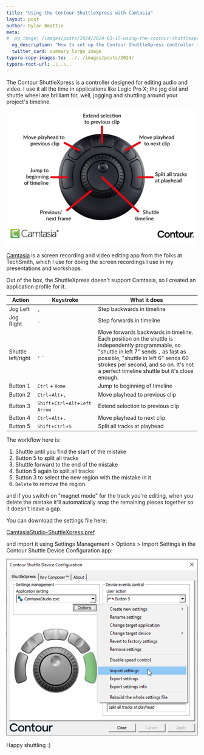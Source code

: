 ```yaml
---
title: "Using the Contour ShuttleXpress with Camtasia"
layout: post
author: Dylan Beattie
meta:
#  og_image: /images/posts/2024/2024-03-17-using-the-contour-shuttlexpress-with-camtasia.jpg
  og_description: "How to set up the Contour ShuttleXpress controller to work with TechSmith's Camtasia video editing application"
  twitter_card: summary_large_image
typora-copy-images-to: ../../images/posts/2024/
typora-root-url: .\..\..
---
```


The Contour ShuttleXpress is a controller designed for editing audio and video. I use it all the time in applications like Logic Pro X; the jog dial and shuttle wheel are brilliant for, well, jogging and shuttling around your project's timeline.

![contour-shuttlexpress-camtasia-settings](/images/posts/2024/contour-shuttlexpress-camtasia-settings.png)

[Camtasia](https://www.techsmith.com/video-editor.html) is a screen recording and video editing app from the folks at TechSmith, which I use for doing the screen recordings I use in my presentations and workshops.

Out of the box, the ShuttleXpress doesn't support Camtasia, so I created an application profile for it.

| Action             | Keystroke                         | What it does                                                 |
| ------------------ | --------------------------------- | ------------------------------------------------------------ |
| Jog Left           | `,`                               | Step backwards in timeline                                   |
| Jog Right          | `.`                               | Step forwards in timeline                                    |
| Shuttle left/right | `,` `.`                           | Move forwards backwards in timeline. Each position on the shuttle is independently programmable, so "shuttle in left 7" sends `,` as fast as possible, "shuttle in left 6" sends 60 strokes per second, and so on. It's not a perfect timeline shuttle but it's close enough. |
| Button 1           | `Ctrl` + `Home`                   | Jump to beginning of timeline                                |
| Button 2           | `Ctrl`+`Alt`+`,`                  | Move playhead to previous clip                               |
| Button 3           | `Shift`+`Ctrl`+`Alt`+`Left Arrow` | Extend selection to previous clip                            |
| Button 4           | `Ctrl`+`Alt`+`.`                  | Move playhead to next clip                                   |
| Button 5           | `Shift`+`Ctrl`+`S`                | Split all tracks at playhead                                 |

The workflow here is:

1. Shuttle until you find the start of the mistake
2. Button 5 to split all tracks
3. Shuttle forward to the end of the mistake
4. Button 5 again to split all tracks
5. Button 3 to select the new region with the mistake in it
6. `Delete` to remove the region.

and if you switch on "magnet mode" for the track you're editing, when you delete the mistake it'll automatically snap the remaining pieces together so it doesn't leave a gap.

You can download the settings file here:

[CamtasiaStudio-ShuttleXpress.pref](/download/CamtasiaStudio-ShuttleXpress.pref)

and import it using Settings Management > Options > Import Settings in the Contour Shuttle Device Configuration app:

![image-20240317193728441](/images/posts/2024/image-20240317193728441.png)



Happy shuttling :)







